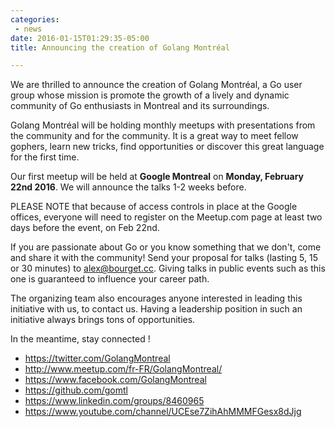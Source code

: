 ```yaml
---
categories:
 - news
date: 2016-01-15T01:29:35-05:00
title: Announcing the creation of Golang Montréal

---
```


We are thrilled to announce the creation of Golang Montréal, a Go user group
whose mission is promote the growth of a lively and dynamic community of Go
enthusiasts in Montreal and its surroundings.

Golang Montréal will be holding monthly meetups with presentations from the
community and for the community. It is a great way to meet fellow gophers, learn
new tricks, find opportunities or discover this great language for the first
time.

<!--more-->

Our first meetup will be held at **Google Montreal** on **Monday, February
22nd 2016**. We will announce the talks 1-2 weeks before.

PLEASE NOTE that because of access controls in place at the Google offices,
everyone will need to register on the Meetup.com page at least two days before
the event, on Feb 22nd.

If you are passionate about Go or you know something that we don't, come and
share it with the community!  Send your proposal for talks (lasting 5, 15 or 30
minutes) to alex@bourget.cc.  Giving talks in public events such as this one is
guaranteed to influence your career path.

The organizing team also encourages anyone interested in leading this initiative
with us, to contact us. Having a leadership position in such an initiative
always brings tons of opportunities.

In the meantime, stay connected !

* https://twitter.com/GolangMontreal
* http://www.meetup.com/fr-FR/GolangMontreal/
* https://www.facebook.com/GolangMontreal
* https://github.com/gomtl
* https://www.linkedin.com/groups/8460965
* https://www.youtube.com/channel/UCEse7ZihAhMMMFGesx8dJjg
